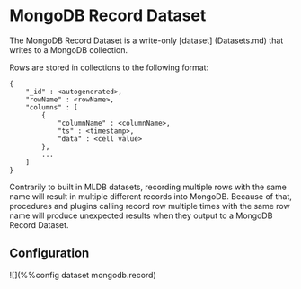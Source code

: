 # MongoDB Record Dataset

The MongoDB Record Dataset is a write-only [dataset] (Datasets.md) that writes
to a MongoDB collection.

Rows are stored in collections to the following format:

```
{
    "_id" : <autogenerated>,
    "rowName" : <rowName>,
    "columns" : [
        {
            "columnName" : <columnName>,
            "ts" : <timestamp>,
            "data" : <cell value>
        },
        ...
    ]
}
```

Contrarily to built in MLDB datasets, recording multiple rows with the same
name will result in multiple different records into MongoDB. Because of that,
procedures and plugins calling record row multiple times with the same row name
will produce unexpected results when they output to a MongoDB Record Dataset.

## Configuration

![](%%config dataset mongodb.record)
